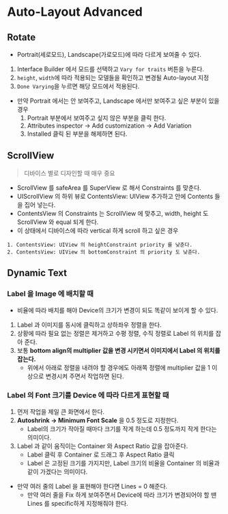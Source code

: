 # Auto-Layout Advanced

## Rotate

- Portrait(세로모드), Landscape(가로모드)에 따라 다르게 보여줄 수 있다.
1. Interface Builder 에서 모드를 선택하고 `Vary for traits` 버튼을 누른다.
2. `height`, `width`에 따라 적용되는 모델들을 확인하고 변경될 Auto-layout 지정
3. `Done Varying`을 누르면 해당 모드에서 적용된다.
- 만약 Portrait 에서는 안 보여주고, Landscape 에서만 보여주고 싶은 부분이 있을 경우
    1. Portrait 부분에서 보여주고 싶지 않은 부분을 클릭 한다.
    2. Attributes inspector -> Add customization -> Add Variation
    3. Installed 클릭 된 부분을 해제하면 된다.

## ScrollView

> 디바이스 별로 디자인할 때 매우 중요

- ScrollView 를 safeArea 를 SuperView 로 해서 Constraints 를 맞춘다.
- UIScrollView 의 하위 뷰로 ContentsView: UIView 추가하고 안에 Contents 들을 집어 넣는다.
- ContentsView 의 Constraints 는 ScrollView 에 맞추고, width, height 도 ScrollView 와 equal 되게 한다.
- 이 상태에서 디바이스에 따라 vertical 하게 scroll 하고 싶은 경우

```
1. ContentsView: UIView 의 heightConstraint priority 를 낮춘다.
2. ContentsView: UIView 의 bottomConstraint 의 priority 도 낮춘다.
```

## Dynamic Text

### Label 을 Image 에 배치할 때

- 비율에 따라 배치를 해야 Device의 크기가 변경이 되도 똑같이 보이게 할 수 있다.
1. Label 과 이미지를 동시에 클릭하고 상하좌우 정렬을 한다.
2. 상황에 따라 필요 없는 정렬은 제거하고 수평 정렬, 수직 정렬로 Label 의 위치를 잡아 준다.
3. 보통 **bottom align의 multiplier 값을 변경 시키면서 이미지에서 Label 의 위치를 잡는다.**
    - 위에서 아래로 정렬을 내려야 할 경우에도 아래쪽 정렬에 multiplier 값을 1 이상으로 변경시켜 주면서 작업하면 된다.

### Label 의 Font 크기를 Device 에 따라 다르게 표현할 때

1. 먼저 작업을 제일 큰 화면에서 한다.
2. **Autoshrink -> Minimum Font Scale** 을 0.5 정도로 지정한다.
    - Label의 크기가 작아질 때마다 크기를 작게 하는데 0.5 정도까지 작게 한다는 의미이다.
3. Label 과 같이 움직이는 Container 와 Aspect Ratio 값을 잡아준다.
    - Label 클릭 후 Container 로 드래그 후 Aspect Ratio 클릭
    - Label 은 고정된 크기를 가지지만, Label 크기의 비율을 Container 의 비율과 같이 가겠다는 의미이다.
- 만약 여러 줄의 Label 을 표현해야 한다면 Lines = 0 해준다.
    - 만약 여러 줄을 Fix 하게 보여주면서 Device에 따라 크기가 변경되어야 할 땐 Lines 를 specific하게 지정해줘야 한다.